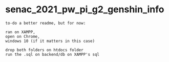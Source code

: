 # senac_2021_pw_pi_g2_genshin_info
```
to-do a better readme, but for now:

ran on XAMPP,
open on Chrome, 
windows 10 (if it matters in this case)

drop both folders on htdocs folder
run the .sql on backend/db on XAMPP's sql
```
